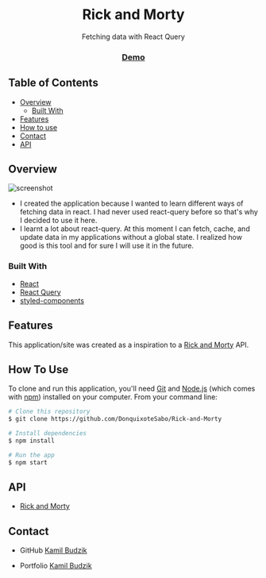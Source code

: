 <h1 align="center">Rick and Morty</h1>

<div align="center">
    Fetching data with React Query
</div>

<div align="center">
  <h3>
    <a href="https://kamil-budzik.github.io/Rick-and-Morty/#/">
      Demo
    </a>
  </h3>
</div>

<!-- TABLE OF CONTENTS -->

## Table of Contents

- [Overview](#overview)
    - [Built With](#built-with)
- [Features](#features)
- [How to use](#how-to-use)
- [Contact](#contact)
- [API](#api)

<!-- OVERVIEW -->

## Overview

![screenshot](https://i.imgur.com/tsm11Mt.png)

- I created the application because I wanted to learn different ways of fetching data in react. I had never used
  react-query before so that's why I decided to use it here.
- I learnt a lot about react-query. At this moment I can fetch, cache, and update data in my applications without a
  global state. I realized how good is this tool and for sure I will use it in the future.

### Built With

- [React](https://reactjs.org/)
- [React Query](https://react-query.tanstack.com/)
- [styled-components](https://styled-components.com/)

## Features

This application/site was created as a inspiration to a [Rick and Morty](https://rickandmortyapi.com/) API.

## How To Use

To clone and run this application, you'll need [Git](https://git-scm.com)
and [Node.js](https://nodejs.org/en/download/) (which comes with [npm](http://npmjs.com)) installed on your computer.
From your command line:

```bash
# Clone this repository
$ git clone https://github.com/DonquixoteSabo/Rick-and-Morty

# Install dependencies
$ npm install

# Run the app
$ npm start
```

## API

- [Rick and Morty](https://rickandmortyapi.com/)

## Contact

- GitHub [Kamil Budzik](https://github.com/DonquixoteSabo/)

<!-- will be add in the future after buying domain -->

- Portfolio [Kamil Budzik](https://github.com/DonquixoteSabo/)
